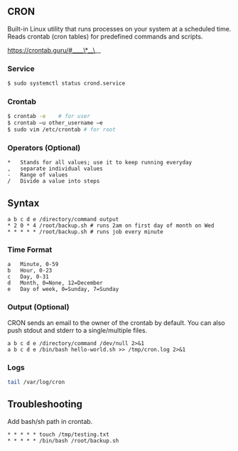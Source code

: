 ## CRON

Built-in Linux utility that runs processes on your system at a scheduled time. Reads crontab (cron tables) for predefined commands and scripts.

https://crontab.guru/#____\*__\__

### Service

```bash
$ sudo systemctl status crond.service
```

### Crontab

```bash
$ crontab -e    # for user
$ crontab –u other_username –e
$ sudo vim /etc/crontab # for root
```

### Operators (Optional)

```
*   Stands for all values; use it to keep running everyday
,   separate individual values
-   Range of values
/   Divide a value into steps
```

## Syntax

```
a b c d e /directory/command output
* 2 0 * 4 /root/backup.sh # runs 2am on first day of month on Wed
* * * * * /root/backup.sh # runs job every minute
```

### Time Format

```
a   Minute, 0-59
b   Hour, 0-23
c   Day, 0-31
d   Month, 0=None, 12=December
e   Day of week, 0=Sunday, 7=Sunday
```

### Output (Optional)

CRON sends an email to the owner of the crontab by default. You can also push stdout and stderr to a single/multiple files.

```
a b c d e /directory/command /dev/null 2>&1
a b c d e /bin/bash hello-world.sh >> /tmp/cron.log 2>&1
```

### Logs

```bash
tail /var/log/cron
```

## Troubleshooting

Add bash/sh path in crontab.

```
* * * * * touch /tmp/testing.txt
* * * * * /bin/bash /root/backup.sh
```
